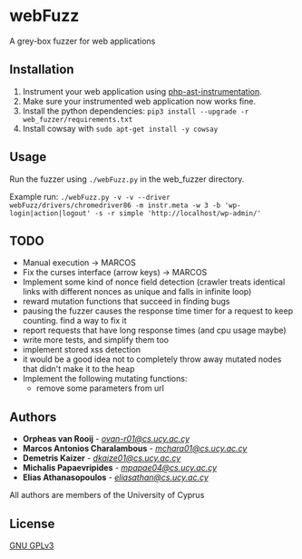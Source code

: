 # webFuzz

A grey-box fuzzer for web applications

## Installation

1. Instrument your web application using [php-ast-instrumentation](https://bitbucket.org/srecgrp/webfuzz_public/src/v1.0.0/instrumentor/).
2. Make sure your instrumented web application now works fine.
4. Install the python dependencies:  ```pip3 install --upgrade -r web_fuzzer/requirements.txt```
5. Install cowsay with ```sudo apt-get install -y cowsay```

## Usage

Run the fuzzer using `./webFuzz.py` in the web_fuzzer directory.

Example run: ```./webFuzz.py -v -v --driver webFuzz/drivers/chromedriver86 -m instr.meta -w 3 -b 'wp-login|action|logout' -s -r simple 'http://localhost/wp-admin/'```

## TODO
*  Manual execution -> MARCOS
*  Fix the curses interface (arrow keys) -> MARCOS
*  Implement some kind of nonce field detection (crawler treats identical links with different nonces as unique and falls in infinite loop)
*  reward mutation functions that succeed in finding bugs
*  pausing the fuzzer causes the response time timer for a request to keep counting. find a way to fix it
*  report requests that have long response times (and cpu usage maybe)
*  write more tests, and simplify them too
*  implement stored xss detection
*  it would be a good idea not to completely throw away mutated nodes that didn't make it to the heap 
*  Implement the following  mutating functions:
   * remove some parameters from url

## Authors

* **Orpheas van Rooij** - *ovan-r01@cs.ucy.ac.cy*
* **Marcos Antonios Charalambous** - *mchara01@cs.ucy.ac.cy*
* **Demetris Kaizer** - *dkaize01@cs.ucy.ac.cy*
* **Michalis Papaevripides** - *mpapae04@cs.ucy.ac.cy*
* **Elias Athanasopoulos** - *eliasathan@cs.ucy.ac.cy*

All authors are members of the University of Cyprus

## License
[GNU GPLv3](https://choosealicense.com/licenses/gpl-3.0/)
